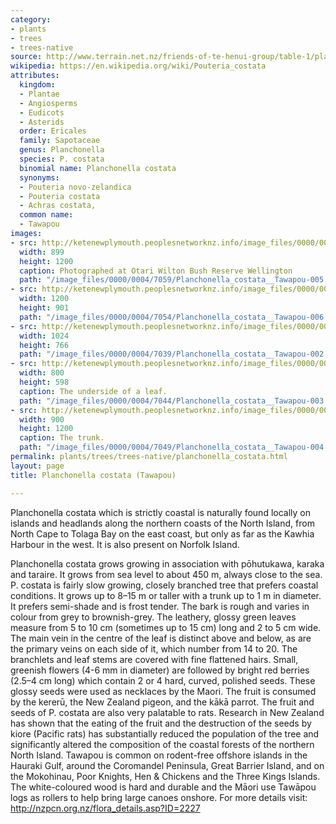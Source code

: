 ```yaml
---
category:
- plants
- trees
- trees-native
source: http://www.terrain.net.nz/friends-of-te-henui-group/table-1/planchonella-costata-tawapou.html
wikipedia: https://en.wikipedia.org/wiki/Pouteria_costata
attributes:
  kingdom:
  - Plantae
  - Angiosperms
  - Eudicots
  - Asterids
  order: Ericales
  family: Sapotaceae
  genus: Planchonella
  species: P. costata
  binomial name: Planchonella costata
  synonyms:
  - Pouteria novo-zelandica
  - Pouteria costata
  - Achras costata,
  common name:
  - Tawapou
images:
- src: http://ketenewplymouth.peoplesnetworknz.info/image_files/0000/0004/7059/Planchonella_costata__Tawapou-005.JPG
  width: 899
  height: 1200
  caption: Photographed at Otari Wilton Bush Reserve Wellington
  path: "/image_files/0000/0004/7059/Planchonella_costata__Tawapou-005.JPG"
- src: http://ketenewplymouth.peoplesnetworknz.info/image_files/0000/0004/7054/Planchonella_costata__Tawapou-006.JPG
  width: 1200
  height: 901
  path: "/image_files/0000/0004/7054/Planchonella_costata__Tawapou-006.JPG"
- src: http://ketenewplymouth.peoplesnetworknz.info/image_files/0000/0004/7039/Planchonella_costata__Tawapou-002.JPG
  width: 1024
  height: 766
  path: "/image_files/0000/0004/7039/Planchonella_costata__Tawapou-002.JPG"
- src: http://ketenewplymouth.peoplesnetworknz.info/image_files/0000/0004/7044/Planchonella_costata__Tawapou-003.JPG
  width: 800
  height: 598
  caption: The underside of a leaf.
  path: "/image_files/0000/0004/7044/Planchonella_costata__Tawapou-003.JPG"
- src: http://ketenewplymouth.peoplesnetworknz.info/image_files/0000/0004/7049/Planchonella_costata__Tawapou-004.JPG
  width: 900
  height: 1200
  caption: The trunk.
  path: "/image_files/0000/0004/7049/Planchonella_costata__Tawapou-004.JPG"
permalink: plants/trees/trees-native/planchonella_costata.html
layout: page
title: Planchonella costata (Tawapou)

---
```

Planchonella costata which is strictly coastal is naturally found locally on islands and headlands along the northern coasts of the North Island, from North Cape to Tolaga Bay on the east coast, but only as far as the Kawhia Harbour in the west. It is also present on Norfolk Island.

Planchonella costata grows growing in association with pōhutukawa, karaka and taraire. It grows from sea level to about 450 m, always close to the sea. 
P. costata is fairly slow growing, closely branched tree that prefers coastal conditions. It grows up to 8–15 m or taller with a trunk up to 1 m in diameter. It prefers semi-shade and is frost tender.
The bark is rough and varies in colour from grey to brownish-grey. 
The leathery, glossy green leaves measure from 5 to 10 cm (sometimes up to 15 cm) long and 2 to 5 cm wide. The main vein in the centre of the leaf is distinct above and below, as are the primary veins on each side of it, which number from 14 to 20. The branchlets and leaf stems are covered with fine flattened hairs. 
Small, greenish flowers (4-6 mm in diameter) are followed by bright red berries (2.5–4 cm long) which contain 2 or 4 hard, curved, polished seeds. These glossy seeds were used as necklaces by the Maori. 
The fruit is consumed by the kererū, the New Zealand pigeon, and the kākā parrot. The fruit and seeds of P. costata are also very palatable to rats. Research in New Zealand has shown that the eating of the fruit and the destruction of the seeds by kiore (Pacific rats) has substantially reduced the population of the tree and significantly altered the composition of the coastal forests of the northern North Island. Tawapou is common on rodent-free offshore islands in the Hauraki Gulf, around the Coromandel Peninsula, Great Barrier Island, and on the Mokohinau, Poor Knights, Hen &amp; Chickens and the Three Kings Islands.
The white-coloured wood is hard and durable and the Māori use Tawāpou logs as rollers to help bring large canoes onshore.
For more details visit: <a href="http://nzpcn.org.nz/flora_details.asp?ID=2227" target="_blank">http://nzpcn.org.nz/flora_details.asp?ID=2227</a>
